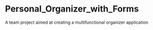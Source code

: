 # Personal_Organizer_with_Forms
A team project aimed at creating a multifunctional organizer application
